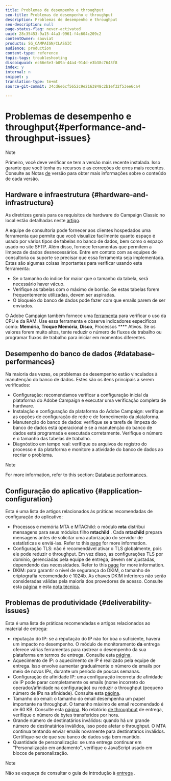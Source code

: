 ```yaml
---
title: Problemas de desempenho e throughput
seo-title: Problemas de desempenho e throughput
description: Problemas de desempenho e throughput
seo-description: null
page-status-flag: never-activated
uuid: 28c35453-9a15-44a3-9961-f4c604c209c2
contentOwner: sauviat
products: SG_CAMPAIGN/CLASSIC
audience: production
content-type: reference
topic-tags: troubleshooting
discoiquuid: ec66e3e3-b09a-44a4-914d-e3b38c7643f8
index: y
internal: n
snippet: y
translation-type: tm+mt
source-git-commit: 34cd6e6cf5652c9e2163848c2b1ef32f53ee6ca4

---
```



# Problemas de desempenho e throughput{#performance-and-throughput-issues}

>[!NOTE]
>
>Primeiro, você deve verificar se tem a versão mais recente instalada. Isso garante que você tenha os recursos e as correções de erros mais recentes. Consulte as Notas [de](https://docs.campaign.adobe.com/doc/AC/en/RN.html) versão para obter mais informações sobre o conteúdo de cada versão.

## Hardware e infraestrutura {#hardware-and-infrastructure}

As diretrizes gerais para os requisitos de hardware do Campaign Classic no local estão detalhadas neste [artigo](https://helpx.adobe.com/campaign/kb/hardware-sizing-guide.html).

A equipe de consultoria pode fornecer aos clientes hospedados uma ferramenta que permite que você visualize facilmente quanto espaço é usado por vários tipos de tabelas no banco de dados, bem como o espaço usado no site SFTP. Além disso, fornece ferramentas que permitem a limpeza de dados desnecessários. Entre em contato com as equipes de consultoria ou suporte se precisar que essa ferramenta seja implementada. Estas são algumas coisas importantes para verificar usando esta ferramenta:

* Se o tamanho do índice for maior que o tamanho da tabela, será necessário haver vácuo.
* Verifique as tabelas com o máximo de borrão. Se estas tabelas forem frequentemente utilizadas, devem ser aspiradas.
* O bloqueio do banco de dados pode fazer com que emails parem de ser enviados.

O Adobe Campaign também fornece uma [ferramenta](../../production/using/monitoring-processes.md#manual-monitoring) para verificar o uso da CPU e da RAM. Use essa ferramenta e observe indicadores específicos como: **Memória**, **Troque Memória**, **Disco**, Processos **** Ativos. Se os valores forem muito altos, tente reduzir o número de fluxos de trabalho ou programar fluxos de trabalho para iniciar em momentos diferentes.

## Desempenho do banco de dados {#database-performances}

Na maioria das vezes, os problemas de desempenho estão vinculados à manutenção do banco de dados. Estes são os itens principais a serem verificados:

* Configuração: recomendamos verificar a configuração inicial da plataforma do Adobe Campaign e executar uma verificação completa de hardware.
* Instalação e configuração da plataforma do Adobe Campaign: verifique as opções de configuração de rede e de fornecimento da plataforma.
* Manutenção do banco de dados: verifique se a tarefa de limpeza do banco de dados está operacional e se a manutenção do banco de dados está programada e executada corretamente. Verifique o número e o tamanho das tabelas de trabalho.
* Diagnóstico em tempo real: verifique os arquivos de registro do processo e da plataforma e monitore a atividade do banco de dados ao recriar o problema.

>[!NOTE]
>
>For more information, refer to this section: [Database performances](../../production/using/database-performances.md).

## Configuração do aplicativo {#application-configuration}

Esta é uma lista de artigos relacionados às práticas recomendadas de configuração do aplicativo:

* Processos e memória MTA e MTAChild: o módulo **mta** distribui mensagens para seus módulos filho **mtachild** . Cada **mtachild** prepara mensagens antes de solicitar uma autorização do servidor de estatísticas e enviá-las. Refer to this [page](../../installation/using/email-deliverability.md) for more information.
* Configuração TLS: não é recomendável ativar o TLS globalmente, pois ele pode reduzir o throughput. Em vez disso, as configurações TLS por domínio, gerenciadas pela equipe de entrega, devem ser ajustadas, dependendo das necessidades. Refer to this [page](../../installation/using/email-deliverability.md#mx-configuration) for more information.
* DKIM: para garantir o nível de segurança do DKIM, o tamanho de criptografia recomendado é 1024b. As chaves DKIM inferiores não serão consideradas válidas pela maioria dos provedores de acesso. Consulte esta [página](../../delivery/using/technical-recommendations.md#domainkeys-identified-mail--dkim-) e esta [nota técnica](https://helpx.adobe.com/campaign/kb/domain-name-delegation.html).

## Problemas de produtividade {#deliverability-issues}

Esta é uma lista de práticas recomendadas e artigos relacionados ao material de entrega:

* reputação do IP: se a reputação do IP não for boa o suficiente, haverá um impacto no desempenho. O módulo de monitoramento **da** entrega oferece várias ferramentas para rastrear o desempenho da sua plataforma em termos de entrega. Consulte esta [página](../../delivery/using/technical-monitoring.md).
* Aquecimento de IP: o aquecimento de IP é realizado pela equipe de entrega. Isso envolve aumentar gradualmente o número de emails por meio de novos IPs, durante um período de poucas semanas.
* Configuração de afinidade IP: uma configuração incorreta de afinidade de IP pode parar completamente os emails (nome incorreto do operador/afinidade na configuração) ou reduzir o throughput (pequeno número de IPs na afinidade). Consulte esta [página](../../installation/using/email-deliverability.md#list-of-ip-addresses-to-use).
* Tamanho do email: o tamanho do email desempenha um papel importante na throughput. O tamanho máximo de email recomendado é de 60 KB. Consulte esta [página](https://helpx.adobe.com/legal/product-descriptions/campaign.html). No relatório [de throughput](../../reporting/using/reports-on-deliveries.md#delivery-throughput) de entrega, verifique o número de bytes transferidos por hora.
* Grande número de destinatários inválidos: quando há um grande número de destinatários inválidos, isso pode afetar o throughput. O MTA continua tentando enviar emails novamente para destinatários inválidos. Certifique-se de que seu banco de dados seja bem mantido.
* Quantidade de personalização: se uma entrega continuar em &quot;Personalização em andamento&quot;, verifique o JavaScript usado em blocos de personalização.

>[!NOTE]
>
>Não se esqueça de consultar o guia de introdução à [entrega](https://docs.campaign.adobe.com/doc/AC/getting_started/EN/deliverability.html) .

